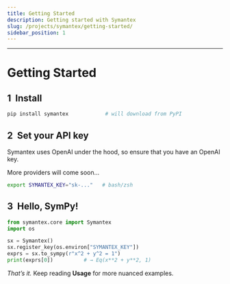 ```yaml
---
title: Getting Started
description: Getting started with Symantex
slug: /projects/symantex/getting-started/
sidebar_position: 1
---
```


-----------------------------------------

# Getting Started

## 1  Install

```bash
pip install symantex            # will download from PyPI
```

## 2  Set your API key

Symantex uses OpenAI under the hood, so ensure that you have an OpenAI key.

More providers will come soon...

```bash
export SYMANTEX_KEY="sk‑..."   # bash/zsh
```

## 3  Hello, SymPy!

```python
from symantex.core import Symantex
import os

sx = Symantex()
sx.register_key(os.environ["SYMANTEX_KEY"])
exprs = sx.to_sympy(r"x^2 + y^2 = 1")
print(exprs[0])          # → Eq(x**2 + y**2, 1)
```

*That’s it.*  Keep reading **Usage** for more nuanced examples.

